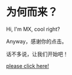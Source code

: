 # 为何而来？

Hi, I'm MX, cool right?

Anyway，感谢你的点击。

话不多说，让我们开始吧！

[please click here!](Boundless-UI-master/templates/index.html)

